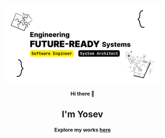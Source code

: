 ![Profile Banner](https://raw.githubusercontent.com/yosmisyael/yosmisyael/refs/heads/main/profile-banner.png)
<div align="center">
<h3>Hi there 👋</h3>
<h1>I'm Yosev</h1>
<h3>Explore my works <a href="https://yosmisyael.github.io">here</a></h3>
</div>
